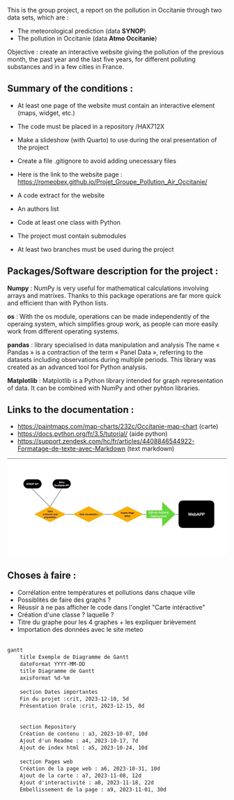 This is the group project, a report on the pollution in Occitanie through two data sets, which are :

* The meteorological prediction  (data **SYNOP**)
* The pollution in Occitanie (data **Atmo Occitanie**)

Objective : create an interactive website giving the pollution of the previous month, the past year and the last five years, for different polluting substances and in a few cities in France.

## Summary of the conditions :  

* At least one page of the website must contain an interactive element (maps, widget, etc.)  

* The code must be placed in a repository /HAX712X

* Make a slideshow (with Quarto) to use during the oral presentation of the project 

* Create a file .gitignore to avoid adding unecessary files 

* Here is the link to the website page : https://romeobex.github.io/Projet_Groupe_Pollution_Air_Occitanie/ 

* A code extract for the website 

* An authors list

* Code at least one class with Python 

* The project must contain submodules

* At least two branches must be used during the project


## Packages/Software description for the project :

**Numpy** : NumPy is very useful for mathematical calculations involving arrays and matrixes. Thanks to this package operations are far more quick and efficient than with Python lists.

**os** : With the os module, operations can be made independently of the operaing system, which simplifies group work, as people can more easily work from different operating systems.  

**pandas** : library specialised in data manipulation and analysis 
The name « Pandas » is a contraction of the term « Panel Data », referring to the datasets including observations during multiple periods. This library was created as an advanced tool for Python analysis.

**Matplotlib** : Matplotlib is a Python library intended for graph representation of data. It can be combined with NumPy and other pyhton libraries.



## Links to the documentation :

* https://paintmaps.com/map-charts/232c/Occitanie-map-chart (carte)
* https://docs.python.org/fr/3.5/tutorial/ (aide python)
* https://support.zendesk.com/hc/fr/articles/4408846544922-Formatage-de-texte-avec-Markdown (text markdown) 



![Objectif](github_actions.jpg)


## Choses à faire : 

* Corrélation entre températures et pollutions dans chaque ville
* Possiblités de faire des graphs ? 
* Réussir à ne pas afficher le code dans l'onglet "Carte intéractive"
* Création d'une classe ? laquelle ? 
* Titre du graphe pour les 4 graphes + les expliquer brièvement
* Importation des données avec le site meteo


```mermaid

gantt
    title Exemple de Diagramme de Gantt
    dateFormat YYYY-MM-DD
    title Diagramme de Gantt 
    axisFormat %d-%m

    section Dates importantes
    Fin du projet :crit, 2023-12-10, 5d
    Présentation Orale :crit, 2023-12-15, 8d


    section Repository
    Création de contenu : a3, 2023-10-07, 10d
    Ajout d'un Readme : a4, 2023-10-17, 7d
    Ajout de index html : a5, 2023-10-24, 10d

    section Pages web
    Création de la page web : a6, 2023-10-31, 10d
    Ajout de la carte : a7, 2023-11-08, 12d
    Ajout d'interactivité : a8, 2023-11-18, 22d
    Embellissement de la page : a9, 2023-11-01, 30d

```

